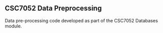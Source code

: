 ## CSC7052 Data Preprocessing
Data pre-processing code developed as part of the CSC7052 Databases module.
